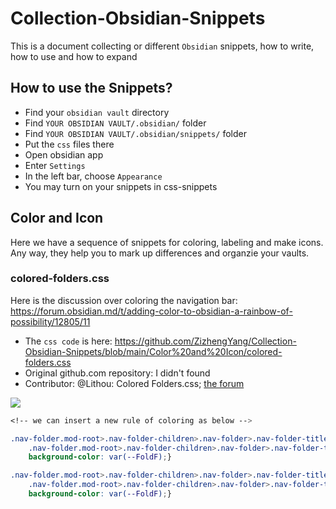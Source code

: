 # Collection-Obsidian-Snippets
This is a document collecting or different `Obsidian` snippets, how to write, how to use and how to expand

## How to use the Snippets?

- Find your `obsidian vault` directory
- Find `YOUR OBSIDIAN VAULT/.obsidian/` folder
- Find `YOUR OBSIDIAN VAULT/.obsidian/snippets/` folder
- Put the `css` files there
- Open obsidian app
- Enter `Settings`
- In the left bar, choose `Appearance`
- You may turn on your snippets in css-snippets

## Color and Icon

Here we have a sequence of snippets for coloring, labeling and make icons. Any way, they help you to mark up differences and organzie your vaults.

### colored-folders.css

Here is the discussion over coloring the navigation bar: https://forum.obsidian.md/t/adding-color-to-obsidian-a-rainbow-of-possibility/12805/11

- The `css code` is here: https://github.com/ZizhengYang/Collection-Obsidian-Snippets/blob/main/Color%20and%20Icon/colored-folders.css
- Original github.com repository: I didn't found
- Contributor: @Lithou: Colored Folders.css; [the forum](https://forum.obsidian.md/t/adding-color-to-obsidian-a-rainbow-of-possibility/12805/11
)

![](https://forum.obsidian.md/uploads/default/original/2X/a/af9ba0bf2fed2bf7299659a227424d4235aacf11.png)

```css
<!-- we can insert a new rule of coloring as below -->

.nav-folder.mod-root>.nav-folder-children>.nav-folder>.nav-folder-title[data-path^="YOUR-FOLDER-STARTING-LETTERS"],
    .nav-folder.mod-root>.nav-folder-children>.nav-folder>.nav-folder-title[data-path^="YOUR-FOLDER-STARTING-LETTERS"] + .nav-folder-children{
    background-color: var(--FoldF);}

.nav-folder.mod-root>.nav-folder-children>.nav-folder>.nav-folder-title[data-path^="YOUR-FOLDER-NAME"],
    .nav-folder.mod-root>.nav-folder-children>.nav-folder>.nav-folder-title[data-path^="YOUR-FOLDER-NAME"] + .nav-folder-children{
    background-color: var(--FoldF);}
```
